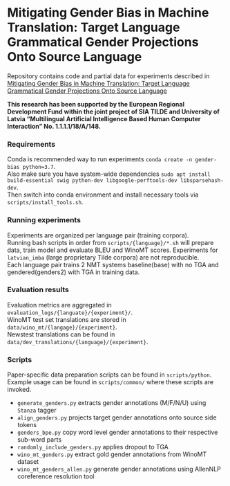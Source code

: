 # Mitigating Gender Bias in Machine Translation: Target Language Grammatical Gender Projections Onto Source Language
Repository contains code and partial data for experiments described in [Mitigating Gender Bias in Machine Translation: Target Language Grammatical Gender Projections Onto Source Language](https://arxiv.org/abs/2010.06203)

__This research has been supported by the European Regional Development Fund within the joint project of SIA TILDE and University of Latvia “Multilingual Artificial Intelligence Based Human Computer Interaction” No. 1.1.1.1/18/A/148.__

### Requirements
Conda is recommended way to run experiments `conda create -n gender-bias python=3.7`. <br>
Also make sure you have system-wide dependencies `sudo apt install build-essential swig python-dev libgoogle-perftools-dev libsparsehash-dev`.<br>
Then switch into conda environment and install necessary tools via `scripts/install_tools.sh`.

### Running experiments
Experiments are organized per language pair (training corpora).<br>
Running bash scripts in order from `scripts/{language}/*.sh` will prepare data, train model and evaluate BLEU and WinoMT scores.
Experiments for `latvian_imba` (large proprietary Tilde corpora) are not reproducible.<br>
Each language pair trains 2 NMT systems baseline(base) with no TGA and gendered(genders2) with TGA in training data. 

### Evaluation results
Evaluation metrics are aggregated in 
`evaluation_logs/{languate}/{experiment}/`.<br>
WinoMT test set translations are stored in 
`data/wino_mt/{langage}/{experiment}`.<br>
Newstest translations can be found in `data/dev_translations/{language}/{experiment}`.

### Scripts
Paper-specific data preparation scripts can be found in `scripts/python`. Example usage can be found in `scripts/common/` where these scripts are invoked.
- `generate_genders.py` extracts gender annotations (M/F/N/U) using `Stanza` tagger
- `align_genders.py`  projects target gender annotations onto source side tokens
- `genders_bpe.py` copy word level gender annotations to their respective sub-word parts
- `randomly_include_genders.py` applies dropout to TGA
- `wino_mt_genders.py` extract gold gender annotations from WinoMT dataset
- `wino_mt_genders_allen.py` generate gender annotations using AllenNLP coreference resolution tool
